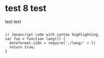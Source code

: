 <script src="https://code.jquery.com/jquery-3.6.0.slim.min.js" integrity="sha256-u7e5khyithlIdTpu22PHhENmPcRdFiHRjhAuHcs05RI=" crossorigin="anonymous"></script>
<div class="included" src="styles.html"></div>

<h1>test 8 test</h1>
<p>test text</p>
<pre class="hljs highlight language-js"><code>
// Javascript code with syntax highlighting.
var fun = function lang(l) {
  dateformat.i18n = require('./lang/' + l)
  return true;
}</code></pre>

<div class="included" src="include.html"></div>
<script>
async function httpstuff(elmnt){
       xhttp = new XMLHttpRequest();
     xhttp.onreadystatechange = function() {
        if (this.readyState == 4) {
            if (this.status == 200) {$(elmnt).html(this.responseText);}
            if (this.status == 404) {elmnt.innerHTML = "Page not found.";}
        }
    }
    xhttp.open("GET",elmnt.getAttribute("src"), true);
    xhttp.send();   
  }
elmnts = document.getElementsByClassName("included");
for (index = 0; index < elmnts.length; index++) {
     elmnt= elmnts[index];
     httpstuff(elmnt);
}
</script>
